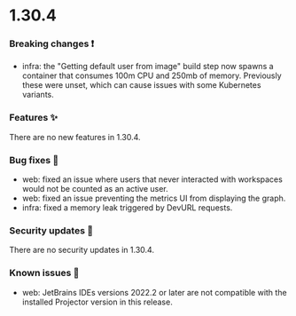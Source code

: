 # 1.30.4

### Breaking changes ❗

- infra: the "Getting default user from image" build step now spawns a container
  that consumes 100m CPU and 250mb of memory. Previously these were unset, which
  can cause issues with some Kubernetes variants.

### Features ✨

There are no new features in 1.30.4.

### Bug fixes 🐛

- web: fixed an issue where users that never interacted with workspaces would
  not be counted as an active user.
- web: fixed an issue preventing the metrics UI from displaying the graph.
- infra: fixed a memory leak triggered by DevURL requests.

### Security updates 🔐

There are no security updates in 1.30.4.

### Known issues 🔧

- web: JetBrains IDEs versions 2022.2 or later are not compatible with the
  installed Projector version in this release.
